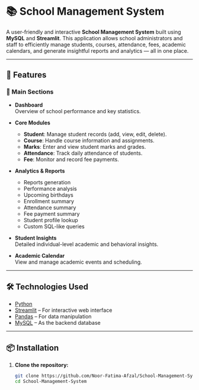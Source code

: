 # 📚 School Management System

A user-friendly and interactive **School Management System** built using **MySQL** and **Streamlit**. This application allows school administrators and staff to efficiently manage students, courses, attendance, fees, academic calendars, and generate insightful reports and analytics — all in one place.

---

## 🚀 Features

### 🔹 Main Sections

- **Dashboard**  
  Overview of school performance and key statistics.

- **Core Modules**
  - **Student**: Manage student records (add, view, edit, delete).
  - **Course**: Handle course information and assignments.
  - **Marks**: Enter and view student marks and grades.
  - **Attendance**: Track daily attendance of students.
  - **Fee**: Monitor and record fee payments.

- **Analytics & Reports**
  - Reports generation
  - Performance analysis
  - Upcoming birthdays
  - Enrollment summary
  - Attendance summary
  - Fee payment summary
  - Student profile lookup
  - Custom SQL-like queries

- **Student Insights**  
  Detailed individual-level academic and behavioral insights.

- **Academic Calendar**  
  View and manage academic events and scheduling.

---

## 🛠️ Technologies Used

- [Python](https://www.python.org/)
- [Streamlit](https://streamlit.io/) – For interactive web interface
- [Pandas](https://pandas.pydata.org/) – For data manipulation
- [MySQL](https://www.mysql.com/) – As the backend database

---

## 📦 Installation

1. **Clone the repository:**
   ```bash
   git clone https://github.com/Noor-Fatima-Afzal/School-Management-System.git
   cd School-Management-System
